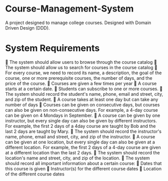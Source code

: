 # Course-Management-System
A project designed to manage college courses. Designed with Domain Driven Design (DDD).

# System Requirements 

 The system should allow users to browse through the course catalog
 The system should allow us to search for courses in the course catalog
 For every course, we need to record its name, a description, the goal of the course, one or more
prerequisite courses, the number of days, and the price of the course.
 Courses are given a few times per year
 A course starts at a certain date.
 Students can subscribe to one or more courses.
 The system should record the student's name, phone, email and street, city, and zip of the student.
 A course takes at least one day but can take any number of days
 Courses can be given on consecutive days, but courses can also be given on non-consecutive days.
For example, a 4-day course can be given on 4 Mondays in September.
 A course can be given by one instructor, but every single day can also be given by different
instructors. For example, the first 2 days of a 4day course are taught by Bob and the last 2 days are
taught by Mary.
 The system should record the instructor's name, phone, email and street, city, and zip of the
instructor.
 A course can be given at one location, but every single day can also be given at a different location.
For example, the first 2 days of a 4-day course are given at a different location than the last 2 days.
 The system should record the location's name and street, city, and zip of the location.
 The system should record all important information about a certain course:
 Dates that this course is given
 Instructor(s) for the different course dates
 Location of the different course dates
